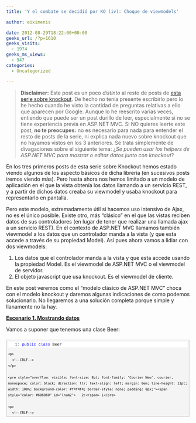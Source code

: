 ```yaml
---
title: 'Y el combate se decidió por KO (iv): Choque de viewmodels'

author: eiximenis

date: 2012-08-29T18:22:00+00:00
geeks_url: /?p=1610
geeks_visits:
  - 1974
geeks_ms_views:
  - 947
categories:
  - Uncategorized

---
```

> **Disclaimer:** Este post es un poco _distinto_ al resto de posts de [esta serie sobre knockout][1]. De hecho no tenía presente escribirlo pero lo he hecho cuando he visto la cantidad de preguntas relativas a ello que aparecen por Google. Aunque lo he reescrito varias veces, entiendo que puede ser un post durillo de leer, especialmente si no se tiene experiencia previa en ASP.NET MVC. Si NO quieres leerte este post, **no te preocupes:** no es necesario para nada para entender el resto de posts de la serie, ni explica nada nuevo sobre knockout que no hayamos vistos en los 3 anteriores. Se trata simplemente de divagaciones sobre el siguiente tema: ¿_Se pueden usar los helpers de ASP.NET MVC para mostrar o editar datos junto con knockout_?

En los tres primeros posts de esta serie sobre Knockout hemos estado viendo algunos de los aspecto básicos de dicha librería (en sucesivos posts iremos viendo más). Pero hasta ahora nos hemos limitado a un modelo de aplicación en el que la vista obtenía los datos llamando a un servicio REST, y a partir de dichos datos creaba su viewmodel y usaba knockout para representarlo en pantalla.

Pero este modelo, extremadamente útil si hacemos uso intensivo de Ajax, no es el único posible. Existe otro, más &ldquo;clásico&rdquo; en el que las vistas reciben datos de sus controladores (en lugar de tener que realizar una llamada ajax a un servicio REST). En el contexto de ASP.NET MVC llamamos también viewmodel a los datos que un controlador manda a la vista (y que esta accede a través de su propiedad Model). Así pues ahora vamos a lidiar con dos viewmodels:

  1. Los datos que el controlador manda a la vista y que esta accede usando la propiedad Model. Es el viewmodel de ASP.NET MVC o el viewmodel de servidor. 
  2. El objeto javascript que usa knockout. Es el viewmodel de cliente. 

En este post veremos como el &ldquo;modelo clásico de ASP.NET MVC&rdquo; choca con el modelo knockout y daremos algunas indicaciones de como podemos solucionarlo. No llegaremos a una solución completa porque simple y llanamente no la hay.

**<span style="text-decoration: underline;">Escenario 1. Mostrando datos</span>**

Vamos a suponer que tenemos una clase Beer:

<div style="overflow: auto; cursor: text; font-size: 8pt; font-family: 'Courier New', courier, monospace; direction: ltr; text-align: left; margin: 20px 0px 10px; line-height: 12pt; max-height: 200px; width: 97.5%; background-color: #f4f4f4; border: silver 1px solid; padding: 4px;" id="codeSnippetWrapper">
  <div style="overflow: visible; font-size: 8pt; font-family: 'Courier New', courier, monospace; color: black; direction: ltr; text-align: left; line-height: 12pt; width: 100%; background-color: #f4f4f4; border-style: none; padding: 0px;" id="codeSnippet">
    <pre style="overflow: visible; font-size: 8pt; font-family: 'Courier New', courier, monospace; color: black; direction: ltr; text-align: left; margin: 0em; line-height: 12pt; width: 100%; background-color: white; border-style: none; padding: 0px;"><span style="color: #606060" id="lnum1">   1:</span> <span style="color: #0000ff">public</span> <span style="color: #0000ff">class</span> Beer</pre>
    
    <p>
      <!--CRLF-->
    </p>
    
    <pre style="overflow: visible; font-size: 8pt; font-family: 'Courier New', courier, monospace; color: black; direction: ltr; text-align: left; margin: 0em; line-height: 12pt; width: 100%; background-color: #f4f4f4; border-style: none; padding: 0px;"><span style="color: #606060" id="lnum2">   2:</span> {</pre>
    
    <p>
      <!--CRLF-->
    </p>
    
    <pre style="overflow: visible; font-size: 8pt; font-family: 'Courier New', courier, monospace; color: black; direction: ltr; text-align: left; margin: 0em; line-height: 12pt; width: 100%; background-color: white; border-style: none; padding: 0px;"><span style="color: #606060" id="lnum3">   3:</span>     <span style="color: #0000ff">public</span> <span style="color: #0000ff">string</span> Name { get; set; }</pre>
    
    <p>
      <!--CRLF-->
    </p>
    
    <pre style="overflow: visible; font-size: 8pt; font-family: 'Courier New', courier, monospace; color: black; direction: ltr; text-align: left; margin: 0em; line-height: 12pt; width: 100%; background-color: #f4f4f4; border-style: none; padding: 0px;"><span style="color: #606060" id="lnum4">   4:</span>     <span style="color: #0000ff">public</span> <span style="color: #0000ff">int</span> Ibu { get; set; }</pre>
    
    <p>
      <!--CRLF-->
    </p>
    
    <pre style="overflow: visible; font-size: 8pt; font-family: 'Courier New', courier, monospace; color: black; direction: ltr; text-align: left; margin: 0em; line-height: 12pt; width: 100%; background-color: white; border-style: none; padding: 0px;"><span style="color: #606060" id="lnum5">   5:</span> }</pre>
    
    <p>
      <!--CRLF--></div> </div> 
      
      <p>
        Y luego tenemos un controlador con una acción tal que:
      </p>
      
      <div style="overflow: auto; cursor: text; font-size: 8pt; font-family: 'Courier New', courier, monospace; direction: ltr; text-align: left; margin: 20px 0px 10px; line-height: 12pt; max-height: 200px; width: 97.5%; background-color: #f4f4f4; border: silver 1px solid; padding: 4px;" id="codeSnippetWrapper">
        <div style="overflow: visible; font-size: 8pt; font-family: 'Courier New', courier, monospace; color: black; direction: ltr; text-align: left; line-height: 12pt; width: 100%; background-color: #f4f4f4; border-style: none; padding: 0px;" id="codeSnippet">
          <pre style="overflow: visible; font-size: 8pt; font-family: 'Courier New', courier, monospace; color: black; direction: ltr; text-align: left; margin: 0em; line-height: 12pt; width: 100%; background-color: white; border-style: none; padding: 0px;"><span style="color: #606060" id="lnum1">   1:</span> <span style="color: #0000ff">public</span> ActionResult Index()</pre>
          
          <p>
            <!--CRLF-->
          </p>
          
          <pre style="overflow: visible; font-size: 8pt; font-family: 'Courier New', courier, monospace; color: black; direction: ltr; text-align: left; margin: 0em; line-height: 12pt; width: 100%; background-color: #f4f4f4; border-style: none; padding: 0px;"><span style="color: #606060" id="lnum2">   2:</span> {</pre>
          
          <p>
            <!--CRLF-->
          </p>
          
          <pre style="overflow: visible; font-size: 8pt; font-family: 'Courier New', courier, monospace; color: black; direction: ltr; text-align: left; margin: 0em; line-height: 12pt; width: 100%; background-color: white; border-style: none; padding: 0px;"><span style="color: #606060" id="lnum3">   3:</span>     var beers = <span style="color: #0000ff">new</span> List&lt;Beer&gt;</pre>
          
          <p>
            <!--CRLF-->
          </p>
          
          <pre style="overflow: visible; font-size: 8pt; font-family: 'Courier New', courier, monospace; color: black; direction: ltr; text-align: left; margin: 0em; line-height: 12pt; width: 100%; background-color: #f4f4f4; border-style: none; padding: 0px;"><span style="color: #606060" id="lnum4">   4:</span>                     {</pre>
          
          <p>
            <!--CRLF-->
          </p>
          
          <pre style="overflow: visible; font-size: 8pt; font-family: 'Courier New', courier, monospace; color: black; direction: ltr; text-align: left; margin: 0em; line-height: 12pt; width: 100%; background-color: white; border-style: none; padding: 0px;"><span style="color: #606060" id="lnum5">   5:</span>                         <span style="color: #0000ff">new</span> Beer { Name = <span style="color: #006080">"Estrella Damm"</span>, Ibu = 30},</pre>
          
          <p>
            <!--CRLF-->
          </p>
          
          <pre style="overflow: visible; font-size: 8pt; font-family: 'Courier New', courier, monospace; color: black; direction: ltr; text-align: left; margin: 0em; line-height: 12pt; width: 100%; background-color: #f4f4f4; border-style: none; padding: 0px;"><span style="color: #606060" id="lnum6">   6:</span>                         <span style="color: #0000ff">new</span> Beer { Name = <span style="color: #006080">"Marina Devil's IPA"</span>, Ibu = 150}</pre>
          
          <p>
            <!--CRLF-->
          </p>
          
          <pre style="overflow: visible; font-size: 8pt; font-family: 'Courier New', courier, monospace; color: black; direction: ltr; text-align: left; margin: 0em; line-height: 12pt; width: 100%; background-color: white; border-style: none; padding: 0px;"><span style="color: #606060" id="lnum7">   7:</span>                     };</pre>
          
          <p>
            <!--CRLF-->
          </p>
          
          <pre style="overflow: visible; font-size: 8pt; font-family: 'Courier New', courier, monospace; color: black; direction: ltr; text-align: left; margin: 0em; line-height: 12pt; width: 100%; background-color: #f4f4f4; border-style: none; padding: 0px;"><span style="color: #606060" id="lnum8">   8:</span>     <span style="color: #0000ff">return</span> View(beers);</pre>
          
          <p>
            <!--CRLF-->
          </p>
          
          <pre style="overflow: visible; font-size: 8pt; font-family: 'Courier New', courier, monospace; color: black; direction: ltr; text-align: left; margin: 0em; line-height: 12pt; width: 100%; background-color: white; border-style: none; padding: 0px;"><span style="color: #606060" id="lnum9">   9:</span> }</pre>
          
          <p>
            <!--CRLF--></div> </div> 
            
            <p>
              La vista recibe esta lista de cervezas en su propiedad Model. Ahora la pregunta es, podemos usar knockout para mostrar los datos?
            </p>
            
            <p>
              La respuesta es que sí, aunque para ello debemos crear el viewmodel de cliente <em>a partir de los datos del viewmodel de servidor</em>:
            </p>
            
            <div style="overflow: auto; cursor: text; font-size: 8pt; font-family: 'Courier New', courier, monospace; direction: ltr; text-align: left; margin: 20px 0px 10px; line-height: 12pt; max-height: 200px; width: 97.5%; background-color: #f4f4f4; border: silver 1px solid; padding: 4px;" id="codeSnippetWrapper">
              <div style="overflow: visible; font-size: 8pt; font-family: 'Courier New', courier, monospace; color: black; direction: ltr; text-align: left; line-height: 12pt; width: 100%; background-color: #f4f4f4; border-style: none; padding: 0px;" id="codeSnippet">
                <pre style="overflow: visible; font-size: 8pt; font-family: 'Courier New', courier, monospace; color: black; direction: ltr; text-align: left; margin: 0em; line-height: 12pt; width: 100%; background-color: white; border-style: none; padding: 0px;"><span style="color: #606060" id="lnum1">   1:</span> <span style="color: #cc6633">@using</span> System.Web.Script.Serialization</pre>
                
                <p>
                  <!--CRLF-->
                </p>
                
                <pre style="overflow: visible; font-size: 8pt; font-family: 'Courier New', courier, monospace; color: black; direction: ltr; text-align: left; margin: 0em; line-height: 12pt; width: 100%; background-color: #f4f4f4; border-style: none; padding: 0px;"><span style="color: #606060" id="lnum2">   2:</span> <span style="color: #cc6633">@model</span> IEnumerable&lt;MvcApplication1.Models.Beer&gt;</pre>
                
                <p>
                  <!--CRLF-->
                </p>
                
                <pre style="overflow: visible; font-size: 8pt; font-family: 'Courier New', courier, monospace; color: black; direction: ltr; text-align: left; margin: 0em; line-height: 12pt; width: 100%; background-color: white; border-style: none; padding: 0px;"><span style="color: #606060" id="lnum3">   3:</span> @{</pre>
                
                <p>
                  <!--CRLF-->
                </p>
                
                <pre style="overflow: visible; font-size: 8pt; font-family: 'Courier New', courier, monospace; color: black; direction: ltr; text-align: left; margin: 0em; line-height: 12pt; width: 100%; background-color: #f4f4f4; border-style: none; padding: 0px;"><span style="color: #606060" id="lnum4">   4:</span>     ViewBag.Title = <span style="color: #006080">"Index"</span>;</pre>
                
                <p>
                  <!--CRLF-->
                </p>
                
                <pre style="overflow: visible; font-size: 8pt; font-family: 'Courier New', courier, monospace; color: black; direction: ltr; text-align: left; margin: 0em; line-height: 12pt; width: 100%; background-color: white; border-style: none; padding: 0px;"><span style="color: #606060" id="lnum5">   5:</span>     <span style="color: #0000ff">var</span> ser = <span style="color: #0000ff">new</span> JavaScriptSerializer();</pre>
                
                <p>
                  <!--CRLF-->
                </p>
                
                <pre style="overflow: visible; font-size: 8pt; font-family: 'Courier New', courier, monospace; color: black; direction: ltr; text-align: left; margin: 0em; line-height: 12pt; width: 100%; background-color: #f4f4f4; border-style: none; padding: 0px;"><span style="color: #606060" id="lnum6">   6:</span>     <span style="color: #0000ff">var</span> jscode = Model != <span style="color: #0000ff">null</span> ? ser.Serialize(Model) : <span style="color: #0000ff">string</span>.Empty;</pre>
                
                <p>
                  <!--CRLF-->
                </p>
                
                <pre style="overflow: visible; font-size: 8pt; font-family: 'Courier New', courier, monospace; color: black; direction: ltr; text-align: left; margin: 0em; line-height: 12pt; width: 100%; background-color: white; border-style: none; padding: 0px;"><span style="color: #606060" id="lnum7">   7:</span> }</pre>
                
                <p>
                  <!--CRLF-->
                </p>
                
                <pre style="overflow: visible; font-size: 8pt; font-family: 'Courier New', courier, monospace; color: black; direction: ltr; text-align: left; margin: 0em; line-height: 12pt; width: 100%; background-color: #f4f4f4; border-style: none; padding: 0px;"><span style="color: #606060" id="lnum8">   8:</span>&nbsp; </pre>
                
                <p>
                  <!--CRLF-->
                </p>
                
                <pre style="overflow: visible; font-size: 8pt; font-family: 'Courier New', courier, monospace; color: black; direction: ltr; text-align: left; margin: 0em; line-height: 12pt; width: 100%; background-color: white; border-style: none; padding: 0px;"><span style="color: #606060" id="lnum9">   9:</span> &lt;h2&gt;Index&lt;/h2&gt;</pre>
                
                <p>
                  <!--CRLF-->
                </p>
                
                <pre style="overflow: visible; font-size: 8pt; font-family: 'Courier New', courier, monospace; color: black; direction: ltr; text-align: left; margin: 0em; line-height: 12pt; width: 100%; background-color: #f4f4f4; border-style: none; padding: 0px;"><span style="color: #606060" id="lnum10">  10:</span>&nbsp; </pre>
                
                <p>
                  <!--CRLF-->
                </p>
                
                <pre style="overflow: visible; font-size: 8pt; font-family: 'Courier New', courier, monospace; color: black; direction: ltr; text-align: left; margin: 0em; line-height: 12pt; width: 100%; background-color: white; border-style: none; padding: 0px;"><span style="color: #606060" id="lnum11">  11:</span> &lt;script type=<span style="color: #006080">"text/javascript"</span>&gt;</pre>
                
                <p>
                  <!--CRLF-->
                </p>
                
                <pre style="overflow: visible; font-size: 8pt; font-family: 'Courier New', courier, monospace; color: black; direction: ltr; text-align: left; margin: 0em; line-height: 12pt; width: 100%; background-color: #f4f4f4; border-style: none; padding: 0px;"><span style="color: #606060" id="lnum12">  12:</span>     $(document).ready(<span style="color: #0000ff">function</span> () {</pre>
                
                <p>
                  <!--CRLF-->
                </p>
                
                <pre style="overflow: visible; font-size: 8pt; font-family: 'Courier New', courier, monospace; color: black; direction: ltr; text-align: left; margin: 0em; line-height: 12pt; width: 100%; background-color: white; border-style: none; padding: 0px;"><span style="color: #606060" id="lnum13">  13:</span>         <span style="color: #0000ff">var</span> vm = JSON.parse(<span style="color: #006080">'@Html.Raw(jscode)'</span>);</pre>
                
                <p>
                  <!--CRLF-->
                </p>
                
                <pre style="overflow: visible; font-size: 8pt; font-family: 'Courier New', courier, monospace; color: black; direction: ltr; text-align: left; margin: 0em; line-height: 12pt; width: 100%; background-color: #f4f4f4; border-style: none; padding: 0px;"><span style="color: #606060" id="lnum14">  14:</span>         vm = completeViewModel(vm);</pre>
                
                <p>
                  <!--CRLF-->
                </p>
                
                <pre style="overflow: visible; font-size: 8pt; font-family: 'Courier New', courier, monospace; color: black; direction: ltr; text-align: left; margin: 0em; line-height: 12pt; width: 100%; background-color: white; border-style: none; padding: 0px;"><span style="color: #606060" id="lnum15">  15:</span>         ko.applyBindings(vm);</pre>
                
                <p>
                  <!--CRLF-->
                </p>
                
                <pre style="overflow: visible; font-size: 8pt; font-family: 'Courier New', courier, monospace; color: black; direction: ltr; text-align: left; margin: 0em; line-height: 12pt; width: 100%; background-color: #f4f4f4; border-style: none; padding: 0px;"><span style="color: #606060" id="lnum16">  16:</span>     });</pre>
                
                <p>
                  <!--CRLF-->
                </p>
                
                <pre style="overflow: visible; font-size: 8pt; font-family: 'Courier New', courier, monospace; color: black; direction: ltr; text-align: left; margin: 0em; line-height: 12pt; width: 100%; background-color: white; border-style: none; padding: 0px;"><span style="color: #606060" id="lnum17">  17:</span>&nbsp; </pre>
                
                <p>
                  <!--CRLF-->
                </p>
                
                <pre style="overflow: visible; font-size: 8pt; font-family: 'Courier New', courier, monospace; color: black; direction: ltr; text-align: left; margin: 0em; line-height: 12pt; width: 100%; background-color: #f4f4f4; border-style: none; padding: 0px;"><span style="color: #606060" id="lnum18">  18:</span>     <span style="color: #0000ff">function</span> completeViewModel(vm) {</pre>
                
                <p>
                  <!--CRLF-->
                </p>
                
                <pre style="overflow: visible; font-size: 8pt; font-family: 'Courier New', courier, monospace; color: black; direction: ltr; text-align: left; margin: 0em; line-height: 12pt; width: 100%; background-color: white; border-style: none; padding: 0px;"><span style="color: #606060" id="lnum19">  19:</span>         <span style="color: #0000ff">return</span> { items: vm };</pre>
                
                <p>
                  <!--CRLF-->
                </p>
                
                <pre style="overflow: visible; font-size: 8pt; font-family: 'Courier New', courier, monospace; color: black; direction: ltr; text-align: left; margin: 0em; line-height: 12pt; width: 100%; background-color: #f4f4f4; border-style: none; padding: 0px;"><span style="color: #606060" id="lnum20">  20:</span>     }</pre>
                
                <p>
                  <!--CRLF-->
                </p>
                
                <pre style="overflow: visible; font-size: 8pt; font-family: 'Courier New', courier, monospace; color: black; direction: ltr; text-align: left; margin: 0em; line-height: 12pt; width: 100%; background-color: white; border-style: none; padding: 0px;"><span style="color: #606060" id="lnum21">  21:</span> &lt;/script&gt;</pre>
                
                <p>
                  <!--CRLF--></div> </div> 
                  
                  <p>
                    La vista contiene un bloque de código Razor y luego un tag <script> con código de cliente:
                  </p>
                  
                  <ol>
                    <li>
                      El código Razor recoje el ViewModel de ASP.NET MVC y lo serializa a una cadena JSON.
                    </li>
                    <li>
                      El código <script /> usa JSON.parse para obtener un objeto javascript a&nbsp; partir de la cadena en JSON obtenida en el código anterior.
                    </li>
                  </ol>
                  
                  <p>
                    Si ejecutamos esta vista y ponemos un breakpoint en el javascript cuando se ha obtenido el viewmodel de cliente (yo he usado las herramientas de Chrome para ello), vemos que efectivamente tenemos un objeto javascript con los datos del viewmodel de ASP.NET MVC (excepto que le he añadido la propiedad items que me servirá para el enlace con knockout):
                  </p>
                  
                  <p>
                    <a href="/cfs-file.ashx/__key/CommunityServer.Blogs.Components.WeblogFiles/etomas/image_5F00_46D42D82.png"><img height="89" width="504" src="/cfs-file.ashx/__key/CommunityServer.Blogs.Components.WeblogFiles/etomas/image_5F00_thumb_5F00_6F08F745.png" alt="image" border="0" style="border-left-width: 0px; border-right-width: 0px; background-image: none; border-bottom-width: 0px; padding-top: 0px; padding-left: 0px; display: inline; padding-right: 0px; border-top-width: 0px" title="image" /></a>
                  </p>
                  
                  <p>
                    Finalmente tan solo nos queda mostrar los datos:
                  </p>
                  
                  <div style="overflow: auto; cursor: text; font-size: 8pt; font-family: 'Courier New', courier, monospace; direction: ltr; text-align: left; margin: 20px 0px 10px; line-height: 12pt; max-height: 200px; width: 97.5%; background-color: #f4f4f4; border: silver 1px solid; padding: 4px;" id="codeSnippetWrapper">
                    <div style="overflow: visible; font-size: 8pt; font-family: 'Courier New', courier, monospace; color: black; direction: ltr; text-align: left; line-height: 12pt; width: 100%; background-color: #f4f4f4; border-style: none; padding: 0px;" id="codeSnippet">
                      <pre style="overflow: visible; font-size: 8pt; font-family: 'Courier New', courier, monospace; color: black; direction: ltr; text-align: left; margin: 0em; line-height: 12pt; width: 100%; background-color: white; border-style: none; padding: 0px;"><span style="color: #606060" id="lnum1">   1:</span> <span style="color: #0000ff">&lt;</span><span style="color: #800000">div</span> <span style="color: #ff0000">id</span><span style="color: #0000ff">="beers"</span> <span style="color: #ff0000">data-bind</span><span style="color: #0000ff">="foreach: items"</span><span style="color: #0000ff">&gt;</span></pre>
                      
                      <p>
                        <!--CRLF-->
                      </p>
                      
                      <pre style="overflow: visible; font-size: 8pt; font-family: 'Courier New', courier, monospace; color: black; direction: ltr; text-align: left; margin: 0em; line-height: 12pt; width: 100%; background-color: #f4f4f4; border-style: none; padding: 0px;"><span style="color: #606060" id="lnum2">   2:</span>     <span style="color: #0000ff">&lt;</span><span style="color: #800000">span</span> <span style="color: #ff0000">data-bind</span><span style="color: #0000ff">="text: Name"</span><span style="color: #0000ff">&gt;&lt;/</span><span style="color: #800000">span</span><span style="color: #0000ff">&gt;</span> - <span style="color: #0000ff">&lt;</span><span style="color: #800000">span</span> <span style="color: #ff0000">data-bind</span><span style="color: #0000ff">="text: Ibu"</span><span style="color: #0000ff">&gt;&lt;/</span><span style="color: #800000">span</span><span style="color: #0000ff">&gt;</span></pre>
                      
                      <p>
                        <!--CRLF-->
                      </p>
                      
                      <pre style="overflow: visible; font-size: 8pt; font-family: 'Courier New', courier, monospace; color: black; direction: ltr; text-align: left; margin: 0em; line-height: 12pt; width: 100%; background-color: white; border-style: none; padding: 0px;"><span style="color: #606060" id="lnum3">   3:</span>     <span style="color: #0000ff">&lt;</span><span style="color: #800000">br</span> <span style="color: #0000ff">/&gt;</span></pre>
                      
                      <p>
                        <!--CRLF-->
                      </p>
                      
                      <pre style="overflow: visible; font-size: 8pt; font-family: 'Courier New', courier, monospace; color: black; direction: ltr; text-align: left; margin: 0em; line-height: 12pt; width: 100%; background-color: #f4f4f4; border-style: none; padding: 0px;"><span style="color: #606060" id="lnum4">   4:</span> <span style="color: #0000ff">&lt;/</span><span style="color: #800000">div</span><span style="color: #0000ff">&gt;</span></pre>
                      
                      <p>
                        <!--CRLF--></div> </div> 
                        
                        <p>
                          En este punto es necesario hacer una mención importante: la cadena JSON resultado de convertir a JSON el viewmodel de ASP.NET MVC se está incluyendo en el código fuente de la página (a través del Html.Raw). Eso es lo que obtengo si hago un &ldquo;ver codigo fuente&rdquo;:
                        </p>
                        
                        <div style="overflow: auto; cursor: text; font-size: 8pt; height: 35px; font-family: 'Courier New', courier, monospace; direction: ltr; text-align: left; margin: 20px 0px 10px; line-height: 12pt; max-height: 200px; width: 97.5%; background-color: #f4f4f4; border: silver 1px solid; padding: 4px;" id="codeSnippetWrapper">
                          <div style="overflow: visible; font-size: 8pt; font-family: 'Courier New', courier, monospace; color: black; direction: ltr; text-align: left; line-height: 12pt; width: 100%; background-color: #f4f4f4; border-style: none; padding: 0px;" id="codeSnippet">
                            <pre style="overflow: visible; font-size: 8pt; font-family: 'Courier New', courier, monospace; color: black; direction: ltr; text-align: left; margin: 0em; line-height: 12pt; width: 100%; background-color: white; border-style: none; padding: 0px;"><span style="color: #606060" id="lnum1">   1:</span> <span style="color: #0000ff">var</span> vm = JSON.parse(<span style="color: #006080">'[{"Name":"Estrella Damm","Ibu":30},{"Name":"Marina Devilu0027s IPA","Ibu":150}]'</span>);</pre>
                            
                            <p>
                              <!--CRLF--></div> </div> 
                              
                              <p>
                                Por lo tanto, si mi viewmodel ASP.NET MVC es <em>grande</em> eso puede generar páginas grandes (en Kilobytes) y por lo tanto lentas.
                              </p>
                              
                              <p>
                                <strong>Pregunta: </strong><em>Puedo usar los helpers de ASP.NET MVC (DisplayFor y similares) para mostrar estos datos?</em>
                              </p>
                              
                              <p>
                                <strong>Respuesta:</strong> Si... y no. Me explico.
                              </p>
                              
                              <p>
                                Algunos helpers pueden <em>no generar tag html</em>. Por ejemplo DisplayFor para una propiedad de tipo string, no genera tag alguno (simplemente renderiza el texto tal cual). Si no hay tag HTML, no hay sitio donde poner el atributo data-bind para usar con knockout.
                              </p>
                              
                              <p>
                                Si usas un helper que genere un tag (p.ej. pones un Html.TextboxFor), entonces puedes usarlo, pero <strong>ten presente que el propio helper ya genera el atributo value</strong>, así que realmente el enlace con knockout no tiene mucho sentido, si tan solo vas a mostrar datos.
                              </p>
                              
                              <p>
                                Mi recomendación es que te olvides de los helpers de MVC si vas a mostrar datos usando knockout. Si de todos modos quieres usarlos debes hacer que dichos helpers generen el atributo data-bind para mostrar los datos usando knockout. P.ej. el siguiente código generaria un textbox con el atributo data-bind=&rdquo;value: Name&rdquo; y de solo lectura:
                              </p>
                              
                              <div style="overflow: auto; cursor: text; font-size: 8pt; height: 35px; font-family: 'Courier New', courier, monospace; direction: ltr; text-align: left; margin: 20px 0px 10px; line-height: 12pt; max-height: 200px; width: 97.5%; background-color: #f4f4f4; border: silver 1px solid; padding: 4px;" id="codeSnippetWrapper">
                                <div style="overflow: visible; font-size: 8pt; font-family: 'Courier New', courier, monospace; color: black; direction: ltr; text-align: left; line-height: 12pt; width: 100%; background-color: #f4f4f4; border-style: none; padding: 0px;" id="codeSnippet">
                                  <pre style="overflow: visible; font-size: 8pt; font-family: 'Courier New', courier, monospace; color: black; direction: ltr; text-align: left; margin: 0em; line-height: 12pt; width: 100%; background-color: white; border-style: none; padding: 0px;"><span style="color: #606060" id="lnum1">   1:</span> @Html.TextBoxFor(x =<span style="color: #0000ff">&gt;</span> x.Name, new { data_bind = "value: Name", @readonly = true })</pre>
                                  
                                  <p>
                                    <!--CRLF--></div> </div> 
                                    
                                    <blockquote>
                                      <p>
                                        (Fíjate en que como data-bind no es un nombre válido para una propiedad del objeto anónimo en C# se usa data_bind (ASP.NET MVC transforma el guión bajo en un guión al generar el código), y el uso de @readonly en lugar de readonly (que es palabra clave reservada de C#)).
                                      </p>
                                    </blockquote>
                                    
                                    <p>
                                      No obstante... crees que tiene realmente sentido hacer esto? Ya tienes tus datos en el viewmodel de knockout, es mucho mejor usar los mecanismos de knockout para mostrarlos!
                                    </p>
                                    
                                    <p>
                                      <strong><span style="text-decoration: underline;">Escenario 2: Edición</span></strong>
                                    </p>
                                    
                                    <p>
                                      Empecemos por hacer que nuestro controlador devuelva una sola cerveza y vamos a intentar editarla usando knockout. Ni corto ni perzoso he creado la acción nueva (Edit):
                                    </p>
                                    
                                    <div style="overflow: auto; cursor: text; font-size: 8pt; font-family: 'Courier New', courier, monospace; direction: ltr; text-align: left; margin: 20px 0px 10px; line-height: 12pt; max-height: 200px; width: 97.5%; background-color: #f4f4f4; border: silver 1px solid; padding: 4px;" id="codeSnippetWrapper">
                                      <div style="overflow: visible; font-size: 8pt; font-family: 'Courier New', courier, monospace; color: black; direction: ltr; text-align: left; line-height: 12pt; width: 100%; background-color: #f4f4f4; border-style: none; padding: 0px;" id="codeSnippet">
                                        <pre style="overflow: visible; font-size: 8pt; font-family: 'Courier New', courier, monospace; color: black; direction: ltr; text-align: left; margin: 0em; line-height: 12pt; width: 100%; background-color: white; border-style: none; padding: 0px;"><span style="color: #606060" id="lnum1">   1:</span> <span style="color: #0000ff">public</span> ActionResult Edit()</pre>
                                        
                                        <p>
                                          <!--CRLF-->
                                        </p>
                                        
                                        <pre style="overflow: visible; font-size: 8pt; font-family: 'Courier New', courier, monospace; color: black; direction: ltr; text-align: left; margin: 0em; line-height: 12pt; width: 100%; background-color: #f4f4f4; border-style: none; padding: 0px;"><span style="color: #606060" id="lnum2">   2:</span> {</pre>
                                        
                                        <p>
                                          <!--CRLF-->
                                        </p>
                                        
                                        <pre style="overflow: visible; font-size: 8pt; font-family: 'Courier New', courier, monospace; color: black; direction: ltr; text-align: left; margin: 0em; line-height: 12pt; width: 100%; background-color: white; border-style: none; padding: 0px;"><span style="color: #606060" id="lnum3">   3:</span>     var beer = <span style="color: #0000ff">new</span> Beer() {Name = <span style="color: #006080">"Mezquita"</span>, Ibu = 50};</pre>
                                        
                                        <p>
                                          <!--CRLF-->
                                        </p>
                                        
                                        <pre style="overflow: visible; font-size: 8pt; font-family: 'Courier New', courier, monospace; color: black; direction: ltr; text-align: left; margin: 0em; line-height: 12pt; width: 100%; background-color: #f4f4f4; border-style: none; padding: 0px;"><span style="color: #606060" id="lnum4">   4:</span>     <span style="color: #0000ff">return</span> View(beer);</pre>
                                        
                                        <p>
                                          <!--CRLF-->
                                        </p>
                                        
                                        <pre style="overflow: visible; font-size: 8pt; font-family: 'Courier New', courier, monospace; color: black; direction: ltr; text-align: left; margin: 0em; line-height: 12pt; width: 100%; background-color: white; border-style: none; padding: 0px;"><span style="color: #606060" id="lnum5">   5:</span> }</pre>
                                        
                                        <p>
                                          <!--CRLF--></div> </div> 
                                          
                                          <p>
                                            Bien, ahora vamos a crear una vista de edición, pero usando knockout, para ello usando el esquema anterior, obtenemos el viewmodel de knockout a partir del viewmodel de ASP.NET MVC:
                                          </p>
                                          
                                          <div style="overflow: auto; cursor: text; font-size: 8pt; font-family: 'Courier New', courier, monospace; direction: ltr; text-align: left; margin: 20px 0px 10px; line-height: 12pt; max-height: 200px; width: 97.5%; background-color: #f4f4f4; border: silver 1px solid; padding: 4px;" id="codeSnippetWrapper">
                                            <div style="overflow: visible; font-size: 8pt; font-family: 'Courier New', courier, monospace; color: black; direction: ltr; text-align: left; line-height: 12pt; width: 100%; background-color: #f4f4f4; border-style: none; padding: 0px;" id="codeSnippet">
                                              <pre style="overflow: visible; font-size: 8pt; font-family: 'Courier New', courier, monospace; color: black; direction: ltr; text-align: left; margin: 0em; line-height: 12pt; width: 100%; background-color: white; border-style: none; padding: 0px;"><span style="color: #606060" id="lnum1">   1:</span> <span style="color: #cc6633">@using</span> System.Web.Script.Serialization</pre>
                                              
                                              <p>
                                                <!--CRLF-->
                                              </p>
                                              
                                              <pre style="overflow: visible; font-size: 8pt; font-family: 'Courier New', courier, monospace; color: black; direction: ltr; text-align: left; margin: 0em; line-height: 12pt; width: 100%; background-color: #f4f4f4; border-style: none; padding: 0px;"><span style="color: #606060" id="lnum2">   2:</span> <span style="color: #cc6633">@model</span> MvcApplication1.Models.Beer</pre>
                                              
                                              <p>
                                                <!--CRLF-->
                                              </p>
                                              
                                              <pre style="overflow: visible; font-size: 8pt; font-family: 'Courier New', courier, monospace; color: black; direction: ltr; text-align: left; margin: 0em; line-height: 12pt; width: 100%; background-color: white; border-style: none; padding: 0px;"><span style="color: #606060" id="lnum3">   3:</span> @{</pre>
                                              
                                              <p>
                                                <!--CRLF-->
                                              </p>
                                              
                                              <pre style="overflow: visible; font-size: 8pt; font-family: 'Courier New', courier, monospace; color: black; direction: ltr; text-align: left; margin: 0em; line-height: 12pt; width: 100%; background-color: #f4f4f4; border-style: none; padding: 0px;"><span style="color: #606060" id="lnum4">   4:</span>     ViewBag.Title = <span style="color: #006080">"Index"</span>;</pre>
                                              
                                              <p>
                                                <!--CRLF-->
                                              </p>
                                              
                                              <pre style="overflow: visible; font-size: 8pt; font-family: 'Courier New', courier, monospace; color: black; direction: ltr; text-align: left; margin: 0em; line-height: 12pt; width: 100%; background-color: white; border-style: none; padding: 0px;"><span style="color: #606060" id="lnum5">   5:</span>     <span style="color: #0000ff">var</span> ser = <span style="color: #0000ff">new</span> JavaScriptSerializer();</pre>
                                              
                                              <p>
                                                <!--CRLF-->
                                              </p>
                                              
                                              <pre style="overflow: visible; font-size: 8pt; font-family: 'Courier New', courier, monospace; color: black; direction: ltr; text-align: left; margin: 0em; line-height: 12pt; width: 100%; background-color: #f4f4f4; border-style: none; padding: 0px;"><span style="color: #606060" id="lnum6">   6:</span>     <span style="color: #0000ff">var</span> jscode = Model != <span style="color: #0000ff">null</span> ? ser.Serialize(Model) : <span style="color: #0000ff">string</span>.Empty;</pre>
                                              
                                              <p>
                                                <!--CRLF-->
                                              </p>
                                              
                                              <pre style="overflow: visible; font-size: 8pt; font-family: 'Courier New', courier, monospace; color: black; direction: ltr; text-align: left; margin: 0em; line-height: 12pt; width: 100%; background-color: white; border-style: none; padding: 0px;"><span style="color: #606060" id="lnum7">   7:</span> }</pre>
                                              
                                              <p>
                                                <!--CRLF-->
                                              </p>
                                              
                                              <pre style="overflow: visible; font-size: 8pt; font-family: 'Courier New', courier, monospace; color: black; direction: ltr; text-align: left; margin: 0em; line-height: 12pt; width: 100%; background-color: #f4f4f4; border-style: none; padding: 0px;"><span style="color: #606060" id="lnum8">   8:</span>&nbsp; </pre>
                                              
                                              <p>
                                                <!--CRLF-->
                                              </p>
                                              
                                              <pre style="overflow: visible; font-size: 8pt; font-family: 'Courier New', courier, monospace; color: black; direction: ltr; text-align: left; margin: 0em; line-height: 12pt; width: 100%; background-color: white; border-style: none; padding: 0px;"><span style="color: #606060" id="lnum9">   9:</span> &lt;script type=<span style="color: #006080">"text/javascript"</span>&gt;</pre>
                                              
                                              <p>
                                                <!--CRLF-->
                                              </p>
                                              
                                              <pre style="overflow: visible; font-size: 8pt; font-family: 'Courier New', courier, monospace; color: black; direction: ltr; text-align: left; margin: 0em; line-height: 12pt; width: 100%; background-color: #f4f4f4; border-style: none; padding: 0px;"><span style="color: #606060" id="lnum10">  10:</span>     $(document).ready(<span style="color: #0000ff">function</span> () {</pre>
                                              
                                              <p>
                                                <!--CRLF-->
                                              </p>
                                              
                                              <pre style="overflow: visible; font-size: 8pt; font-family: 'Courier New', courier, monospace; color: black; direction: ltr; text-align: left; margin: 0em; line-height: 12pt; width: 100%; background-color: white; border-style: none; padding: 0px;"><span style="color: #606060" id="lnum11">  11:</span>         <span style="color: #0000ff">var</span> vm = JSON.parse(<span style="color: #006080">'@Html.Raw(jscode)'</span>);</pre>
                                              
                                              <p>
                                                <!--CRLF-->
                                              </p>
                                              
                                              <pre style="overflow: visible; font-size: 8pt; font-family: 'Courier New', courier, monospace; color: black; direction: ltr; text-align: left; margin: 0em; line-height: 12pt; width: 100%; background-color: #f4f4f4; border-style: none; padding: 0px;"><span style="color: #606060" id="lnum12">  12:</span>         ko.applyBindings(vm);</pre>
                                              
                                              <p>
                                                <!--CRLF-->
                                              </p>
                                              
                                              <pre style="overflow: visible; font-size: 8pt; font-family: 'Courier New', courier, monospace; color: black; direction: ltr; text-align: left; margin: 0em; line-height: 12pt; width: 100%; background-color: white; border-style: none; padding: 0px;"><span style="color: #606060" id="lnum13">  13:</span>     });</pre>
                                              
                                              <p>
                                                <!--CRLF-->
                                              </p>
                                              
                                              <pre style="overflow: visible; font-size: 8pt; font-family: 'Courier New', courier, monospace; color: black; direction: ltr; text-align: left; margin: 0em; line-height: 12pt; width: 100%; background-color: #f4f4f4; border-style: none; padding: 0px;"><span style="color: #606060" id="lnum14">  14:</span>&nbsp; </pre>
                                              
                                              <p>
                                                <!--CRLF-->
                                              </p>
                                              
                                              <pre style="overflow: visible; font-size: 8pt; font-family: 'Courier New', courier, monospace; color: black; direction: ltr; text-align: left; margin: 0em; line-height: 12pt; width: 100%; background-color: white; border-style: none; padding: 0px;"><span style="color: #606060" id="lnum15">  15:</span> &lt;/script&gt;</pre>
                                              
                                              <p>
                                                <!--CRLF--></div> </div> 
                                                
                                                <p>
                                                  Bien, ahora viene el siguiente punto. Intentemos usar los helpers de ASP.NET MVC para crear los controles de edición:
                                                </p>
                                                
                                                <div style="overflow: auto; cursor: text; font-size: 8pt; font-family: 'Courier New', courier, monospace; direction: ltr; text-align: left; margin: 20px 0px 10px; line-height: 12pt; max-height: 200px; width: 97.5%; background-color: #f4f4f4; border: silver 1px solid; padding: 4px;" id="codeSnippetWrapper">
                                                  <div style="overflow: visible; font-size: 8pt; font-family: 'Courier New', courier, monospace; color: black; direction: ltr; text-align: left; line-height: 12pt; width: 100%; background-color: #f4f4f4; border-style: none; padding: 0px;" id="codeSnippet">
                                                    <pre style="overflow: visible; font-size: 8pt; font-family: 'Courier New', courier, monospace; color: black; direction: ltr; text-align: left; margin: 0em; line-height: 12pt; width: 100%; background-color: white; border-style: none; padding: 0px;"><span style="color: #606060" id="lnum1">   1:</span> @Html.LabelFor(x=&gt;x.Name)</pre>
                                                    
                                                    <p>
                                                      <!--CRLF-->
                                                    </p>
                                                    
                                                    <pre style="overflow: visible; font-size: 8pt; font-family: 'Courier New', courier, monospace; color: black; direction: ltr; text-align: left; margin: 0em; line-height: 12pt; width: 100%; background-color: #f4f4f4; border-style: none; padding: 0px;"><span style="color: #606060" id="lnum2">   2:</span> @Html.TextBoxFor(x=&gt;x.Name, <span style="color: #0000ff">new</span> {data_bind=<span style="color: #006080">"value: Name"</span>})</pre>
                                                    
                                                    <p>
                                                      <!--CRLF-->
                                                    </p>
                                                    
                                                    <pre style="overflow: visible; font-size: 8pt; font-family: 'Courier New', courier, monospace; color: black; direction: ltr; text-align: left; margin: 0em; line-height: 12pt; width: 100%; background-color: white; border-style: none; padding: 0px;"><span style="color: #606060" id="lnum3">   3:</span> &lt;br /&gt;</pre>
                                                    
                                                    <p>
                                                      <!--CRLF-->
                                                    </p>
                                                    
                                                    <pre style="overflow: visible; font-size: 8pt; font-family: 'Courier New', courier, monospace; color: black; direction: ltr; text-align: left; margin: 0em; line-height: 12pt; width: 100%; background-color: #f4f4f4; border-style: none; padding: 0px;"><span style="color: #606060" id="lnum4">   4:</span> @Html.LabelFor(x=&gt;x.Ibu)</pre>
                                                    
                                                    <p>
                                                      <!--CRLF-->
                                                    </p>
                                                    
                                                    <pre style="overflow: visible; font-size: 8pt; font-family: 'Courier New', courier, monospace; color: black; direction: ltr; text-align: left; margin: 0em; line-height: 12pt; width: 100%; background-color: white; border-style: none; padding: 0px;"><span style="color: #606060" id="lnum5">   5:</span> @Html.TextBoxFor(x=&gt;x.Ibu, <span style="color: #0000ff">new</span> {data_bind=<span style="color: #006080">"value: Ibu"</span>})</pre>
                                                    
                                                    <p>
                                                      <!--CRLF--></div> </div> 
                                                      
                                                      <p>
                                                        Fijaos ya en el &ldquo;primer choque&rdquo;. A pesar de usar las versiones &ldquo;strong typed&rdquo; de los editores, tengo que especificar de nuevo el nombre de la propiedad como valor de data_bind. Eso es proclive a errores, ya que puedo hacer TextBoxFor(x=>x.Name) y en el data_bind poner otro nombre de propiedad. Por supuesto esto se podria arreglar con un helper propio.
                                                      </p>
                                                      
                                                      <p>
                                                        Al margen de este detalle, parece que todo funciona. Incluso si envio el formulario me llegan los datos modificados:
                                                      </p>
                                                      
                                                      <p>
                                                        <a href="/cfs-file.ashx/__key/CommunityServer.Blogs.Components.WeblogFiles/etomas/image_5F00_7315D5C8.png"><img height="92" width="504" src="/cfs-file.ashx/__key/CommunityServer.Blogs.Components.WeblogFiles/etomas/image_5F00_thumb_5F00_49A19488.png" alt="image" border="0" style="border-left-width: 0px; border-right-width: 0px; background-image: none; border-bottom-width: 0px; padding-top: 0px; padding-left: 0px; display: inline; padding-right: 0px; border-top-width: 0px" title="image" /></a>
                                                      </p>
                                                      
                                                      <p>
                                                        Pero... reflexionemos. Hemos usado knockout para algo? Pues no. De hecho puedes comprobarlo comentando la línea ko.applyBindings y verás que todo sigue funcionando! Eso es porque los helpers generan el atributo value de los controles que ya establece su valor inicial. Luego una vez se envía el formulario entra en acción el ModelBinder que rellena el viewmodel de ASP.NET MVC a partir de los datos del POST. Knockout no hace nada ahí.
                                                      </p>
                                                      
                                                      <p>
                                                        Así pues si nos limitamos a enviar (submit) los datos introducidos en unos campos de texto que están dentro de un formulario, knockout no pinta nada. El binding de knockout es en cliente. Knockout lo usaríamos si &ldquo;antes&rdquo; de enviar los datos queremos hacer algos con ellos <em>en cliente</em>. Así pues vamos a probar de hacer algo con los datos en cliente.
                                                      </p>
                                                      
                                                      <p>
                                                        P.ej. mostrarlos (con un alert). Para ello asignamos un evento javascript en el submit del formulario:
                                                      </p>
                                                      
                                                      <div style="overflow: auto; cursor: text; font-size: 8pt; font-family: 'Courier New', courier, monospace; direction: ltr; text-align: left; margin: 20px 0px 10px; line-height: 12pt; max-height: 200px; width: 97.5%; background-color: #f4f4f4; border: silver 1px solid; padding: 4px;" id="codeSnippetWrapper">
                                                        <div style="overflow: visible; font-size: 8pt; font-family: 'Courier New', courier, monospace; color: black; direction: ltr; text-align: left; line-height: 12pt; width: 100%; background-color: #f4f4f4; border-style: none; padding: 0px;" id="codeSnippet">
                                                          <pre style="overflow: visible; font-size: 8pt; font-family: 'Courier New', courier, monospace; color: black; direction: ltr; text-align: left; margin: 0em; line-height: 12pt; width: 100%; background-color: white; border-style: none; padding: 0px;"><span style="color: #606060" id="lnum1">   1:</span> $(<span style="color: #006080">"form"</span>).submit(<span style="color: #0000ff">function</span>(evt) {</pre>
                                                          
                                                          <p>
                                                            <!--CRLF-->
                                                          </p>
                                                          
                                                          <pre style="overflow: visible; font-size: 8pt; font-family: 'Courier New', courier, monospace; color: black; direction: ltr; text-align: left; margin: 0em; line-height: 12pt; width: 100%; background-color: #f4f4f4; border-style: none; padding: 0px;"><span style="color: #606060" id="lnum2">   2:</span>     alert(vm.Name + <span style="color: #006080">" "</span> + vm.Ibu);</pre>
                                                          
                                                          <p>
                                                            <!--CRLF-->
                                                          </p>
                                                          
                                                          <pre style="overflow: visible; font-size: 8pt; font-family: 'Courier New', courier, monospace; color: black; direction: ltr; text-align: left; margin: 0em; line-height: 12pt; width: 100%; background-color: white; border-style: none; padding: 0px;"><span style="color: #606060" id="lnum3">   3:</span> });</pre>
                                                          
                                                          <p>
                                                            <!--CRLF--></div> </div> 
                                                            
                                                            <p>
                                                              Y lo probamos... ¿Creéis que funcionará? La respuesta en la imagen siguiente:
                                                            </p>
                                                            
                                                            <p>
                                                              <a href="/cfs-file.ashx/__key/CommunityServer.Blogs.Components.WeblogFiles/etomas/image_5F00_54617C8E.png"><img height="165" width="504" src="/cfs-file.ashx/__key/CommunityServer.Blogs.Components.WeblogFiles/etomas/image_5F00_thumb_5F00_041F250E.png" alt="image" border="0" style="border-left-width: 0px; border-right-width: 0px; background-image: none; border-bottom-width: 0px; padding-top: 0px; padding-left: 0px; display: inline; padding-right: 0px; border-top-width: 0px" title="image" /></a>
                                                            </p>
                                                            
                                                            <p>
                                                              Como era de esperar, funciona porque konockout modifica el viewmodel a partir de los datos de los controles. Recuerda que luego cuando enviamos el formulario, enviamos los datos que están en los controles (no usamos el viewmodel de knockout para nada). &iexcl;Pero ahora sabemos que los tenemos sincronizados!
                                                            </p>
                                                            
                                                            <p>
                                                              Ahora hagamos una cosilla... En el textbox de Ibu (que es un int) introduzcamos algo que no sea numérico, p. ej. &ldquo;Pepe&rdquo;. Y eso es lo que obtenemos de vuelta:
                                                            </p>
                                                            
                                                            <p>
                                                              <a href="/cfs-file.ashx/__key/CommunityServer.Blogs.Components.WeblogFiles/etomas/image_5F00_6C87779A.png"><img height="191" width="244" src="/cfs-file.ashx/__key/CommunityServer.Blogs.Components.WeblogFiles/etomas/image_5F00_thumb_5F00_35AD2354.png" alt="image" border="0" style="border-left-width: 0px; border-right-width: 0px; background-image: none; border-bottom-width: 0px; padding-top: 0px; padding-left: 0px; margin: 0px; display: inline; padding-right: 0px; border-top-width: 0px" title="image" /></a>
                                                            </p>
                                                            
                                                            <p>
                                                              ¿Qué os parece? ¿Os gusta? <strong>A mi no.</strong> ¿Por que no me gusta esto?
                                                            </p>
                                                            
                                                            <p>
                                                              Pues muy fácil: <em>he perdido el valor incorrecto que había entrado</em>. Y es que ese es un comportamiento de los helpers de asp.net mvc: si entro algún valor incorrecto <em>se preserva</em>. Si queréis hacer la prueba basta con comentar la línea ko.applyBindings y lo veréis:
                                                            </p>
                                                            
                                                            <p>
                                                              <a href="/cfs-file.ashx/__key/CommunityServer.Blogs.Components.WeblogFiles/etomas/image_5F00_2C53EED1.png"><img height="144" width="244" src="/cfs-file.ashx/__key/CommunityServer.Blogs.Components.WeblogFiles/etomas/image_5F00_thumb_5F00_329AC55F.png" alt="image" border="0" style="border-left-width: 0px; border-right-width: 0px; background-image: none; border-bottom-width: 0px; padding-top: 0px; padding-left: 0px; margin: 0px; display: inline; padding-right: 0px; border-top-width: 0px" title="image" /></a>
                                                            </p>
                                                            
                                                            <p>
                                                              Este comportamiento es por diseño y es propio de los helpers de edición. ¿Como es que al usar knockout perdemos el valor &ldquo;pepe&rdquo; incorrecto y se nos sustituye por un 0? Pues muy sencillo:
                                                            </p>
                                                            
                                                            <ol>
                                                              <li>
                                                                El helper genera el código de forma correcta, con el valor del atributo value a &ldquo;pepe&rdquo;.
                                                              </li>
                                                              <li>
                                                                El viewmodel de ASP.NET MVC pasado a la vista tiene un 0 en la propiedad Ibu (no hay manera de convertir &ldquo;pepe&rdquo; a int, así que el ModelBinder no hace nada (y el valor por defecto de un int es 0) y deja un error en el ModelState).
                                                              </li>
                                                              <li>
                                                                Al crear el viewmodel de knockout lo creamos a partir del viewmodel de ASP.NET MVC que tiene un 0 en la propiedad Ibu.
                                                              </li>
                                                              <li>
                                                                Al llamar a ko.applyBindings() modificamos el valor inicial del control (que era &ldquo;pepe&rdquo;) por el valor del viewmodel de knockout (que es 0).
                                                              </li>
                                                            </ol>
                                                            
                                                            <p>
                                                              Por lo tanto &ldquo;perdemos&rdquo; esta capacidad de los helpers de mantener el dato incorrecto entrado (si este no era asignable al viewmodel de ASP.NET MVC).
                                                            </p>
                                                            
                                                            <p>
                                                              Si has leído los posts anteriores de esta serie, probablemente habrás levantado una ceja cuando creábamos el viewmodel de knockout a partir de la cadena json obtenida de serializar el viewmodel de ASP.NET MVC. Por qué? Bueno... modifiquemos la vista para que el titulo sea así:
                                                            </p>
                                                            
                                                            <div style="overflow: auto; cursor: text; font-size: 8pt; height: 36px; font-family: 'Courier New', courier, monospace; direction: ltr; text-align: left; margin: 20px 0px 10px; line-height: 12pt; max-height: 200px; width: 97.5%; background-color: #f4f4f4; border: silver 1px solid; padding: 4px;" id="codeSnippetWrapper">
                                                              <div style="overflow: visible; font-size: 8pt; font-family: 'Courier New', courier, monospace; color: black; direction: ltr; text-align: left; line-height: 12pt; width: 100%; background-color: #f4f4f4; border-style: none; padding: 0px;" id="codeSnippet">
                                                                <pre style="overflow: visible; font-size: 8pt; font-family: 'Courier New', courier, monospace; color: black; direction: ltr; text-align: left; margin: 0em; line-height: 12pt; width: 100%; background-color: white; border-style: none; padding: 0px;"><span style="color: #606060" id="lnum1">   1:</span> &lt;legend&gt;Editando: &lt;span data-bind=<span style="color: #006080">"text: Name"</span>&gt;&lt;/span&gt;&lt;/legend&gt;</pre>
                                                                
                                                                <p>
                                                                  <!--CRLF--></div> </div> 
                                                                  
                                                                  <p>
                                                                    Ahora la idea es que al modificar el textbox que contiene el nombre de la cerveza, se modifique el título, pero eso no ocurre:
                                                                  </p>
                                                                  
                                                                  <p>
                                                                    <a href="/cfs-file.ashx/__key/CommunityServer.Blogs.Components.WeblogFiles/etomas/image_5F00_62586DDE.png"><img height="145" width="244" src="/cfs-file.ashx/__key/CommunityServer.Blogs.Components.WeblogFiles/etomas/image_5F00_thumb_5F00_4479E9DD.png" alt="image" border="0" style="border-top: 0px; border-right: 0px; background-image: none; border-bottom: 0px; padding-top: 0px; padding-left: 0px; margin: 0px; border-left: 0px; display: inline; padding-right: 0px" title="image" /></a>
                                                                  </p>
                                                                  
                                                                  <p>
                                                                    He modificado el textbox pero en el título sigue apareciendo el nombre anterior. La razón? Pues muy sencillo, el viewmodel de knockout es un objeto javascript plano. <strong>No tiene definido ningún observable</strong>.
                                                                  </p>
                                                                  
                                                                  <p>
                                                                    Es posible crear observables de forma relativamente sencilla, a partir del viewmodel de ASP.NET MVC? La respuesta es que sí, pero para ello debemos usar un plugin de knockout (knockout mappings). No lo veremos en este post (sí en alguno futuro), quedaros con la idea de que <em>se puede hacer de forma &ldquo;relativamente&rdquo; sencilla</em>.
                                                                  </p>
                                                                  
                                                                  <p>
                                                                    Resumiendo: en ediciones simples (de un solo elemento simultaneo) podemos usar los helpers de asp.net mvc, aunque con las salvedades vistas en este punto. Tu mismo debes decidir si te compensa o no usarlos.
                                                                  </p>
                                                                  
                                                                  <p>
                                                                    <strong>Mi opinión:</strong> Los helpers de ASP.NET MVC existen para dar solución a un problema concreto. La verdad es que knockout, realmente, da solución al mismo problema pero lo hace desde una aproximación radicalmente distinta. Intentar aprovechar los helpers de ASP.NET MVC junto con knockout es posible, pero <strong>no es algo que yo haría</strong>. Recuerda que los helpers están para ayudar, en ningún caso estamos obligados a usarlos!
                                                                  </p>
                                                                  
                                                                  <p>
                                                                    Si no te sientes a gusto creando &ldquo;a mano&rdquo; controles HTML (&iexcl;deberías sentirte a gusto con ello!) y quieres una &ldquo;aproximación tipo helpers MVC&rdquo; para knockout pues la solución pasa por implementarte tus propios helpers...
                                                                  </p>
                                                                  
                                                                  <p>
                                                                    Bueno... dejemos de divagar por hoy!
                                                                  </p>
                                                                  
                                                                  <p>
                                                                    Un saludo!!!!
                                                                  </p>

 [1]: /blogs/etomas/archive/tags/knockout/default.aspx